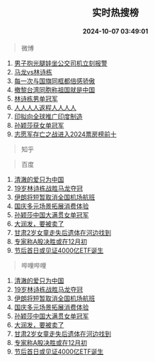 <div align="center"><h2>实时热搜榜</h2><h4>2024-10-07 03:49:01</h4></div>

> 微博  

1. [男子抱光腿娃坐公交司机立刻报警](https://s.weibo.com/weibo?q=%23%E7%94%B7%E5%AD%90%E6%8A%B1%E5%85%89%E8%85%BF%E5%A8%83%E5%9D%90%E5%85%AC%E4%BA%A4%E5%8F%B8%E6%9C%BA%E7%AB%8B%E5%88%BB%E6%8A%A5%E8%AD%A6%23&t=31&band_rank=1&Refer=top)<br />
2. [马龙vs林诗栋](https://s.weibo.com/weibo?q=%23%E9%A9%AC%E9%BE%99vs%E6%9E%97%E8%AF%97%E6%A0%8B%23&t=31&band_rank=2&Refer=top)<br />
3. [每一次与国旗同框都倍感骄傲](https://s.weibo.com/weibo?q=%23%E6%AF%8F%E4%B8%80%E6%AC%A1%E4%B8%8E%E5%9B%BD%E6%97%97%E5%90%8C%E6%A1%86%E9%83%BD%E5%80%8D%E6%84%9F%E9%AA%84%E5%82%B2%23&t=31&band_rank=3&Refer=top)<br />
4. [撤黎台湾同胞称祖国就是中国](https://s.weibo.com/weibo?q=%23%E6%92%A4%E9%BB%8E%E5%8F%B0%E6%B9%BE%E5%90%8C%E8%83%9E%E7%A7%B0%E7%A5%96%E5%9B%BD%E5%B0%B1%E6%98%AF%E4%B8%AD%E5%9B%BD%23&t=31&band_rank=4&Refer=top)<br />
5. [林诗栋男单冠军](https://s.weibo.com/weibo?q=%23%E6%9E%97%E8%AF%97%E6%A0%8B%E7%94%B7%E5%8D%95%E5%86%A0%E5%86%9B%23&t=31&band_rank=5&Refer=top)<br />
6. [人人人人返程人人人人](https://s.weibo.com/weibo?q=%23%E4%BA%BA%E4%BA%BA%E4%BA%BA%E4%BA%BA%E8%BF%94%E7%A8%8B%E4%BA%BA%E4%BA%BA%E4%BA%BA%E4%BA%BA%23&t=31&band_rank=6&Refer=top)<br />
7. [印拟向全球推广印度制造](https://s.weibo.com/weibo?q=%23%E5%8D%B0%E6%8B%9F%E5%90%91%E5%85%A8%E7%90%83%E6%8E%A8%E5%B9%BF%E5%8D%B0%E5%BA%A6%E5%88%B6%E9%80%A0%23&t=31&band_rank=7&Refer=top)<br />
8. [孙颖莎获女单冠军](https://s.weibo.com/weibo?q=%E5%AD%99%E9%A2%96%E8%8E%8E%E8%8E%B7%E5%A5%B3%E5%8D%95%E5%86%A0%E5%86%9B&t=31&band_rank=8&Refer=top)<br />
9. [志愿军存亡之战进入2024票房榜前十](https://s.weibo.com/weibo?q=%23%E5%BF%97%E6%84%BF%E5%86%9B%E5%AD%98%E4%BA%A1%E4%B9%8B%E6%88%98%E8%BF%9B%E5%85%A52024%E7%A5%A8%E6%88%BF%E6%A6%9C%E5%89%8D%E5%8D%81%23&t=31&band_rank=9&Refer=top)<br />

> 知乎  


> 百度  

1. [清澈的爱只为中国](https://www.baidu.com/s?wd=%E6%B8%85%E6%BE%88%E7%9A%84%E7%88%B1%E5%8F%AA%E4%B8%BA%E4%B8%AD%E5%9B%BD&sa=fyb_news&rsv_dl=fyb_news)<br />
2. [19岁林诗栋战胜马龙夺冠](https://www.baidu.com/s?wd=19%E5%B2%81%E6%9E%97%E8%AF%97%E6%A0%8B%E6%88%98%E8%83%9C%E9%A9%AC%E9%BE%99%E5%A4%BA%E5%86%A0&sa=fyb_news&rsv_dl=fyb_news)<br />
3. [伊朗将短暂取消全国机场航班](https://www.baidu.com/s?wd=%E4%BC%8A%E6%9C%97%E5%B0%86%E7%9F%AD%E6%9A%82%E5%8F%96%E6%B6%88%E5%85%A8%E5%9B%BD%E6%9C%BA%E5%9C%BA%E8%88%AA%E7%8F%AD&sa=fyb_news&rsv_dl=fyb_news)<br />
4. [国庆多元场景拓展消费体验](https://www.baidu.com/s?wd=%E5%9B%BD%E5%BA%86%E5%A4%9A%E5%85%83%E5%9C%BA%E6%99%AF%E6%8B%93%E5%B1%95%E6%B6%88%E8%B4%B9%E4%BD%93%E9%AA%8C&sa=fyb_news&rsv_dl=fyb_news)<br />
5. [孙颖莎中国大满贯女单冠军](https://www.baidu.com/s?wd=%E5%AD%99%E9%A2%96%E8%8E%8E%E4%B8%AD%E5%9B%BD%E5%A4%A7%E6%BB%A1%E8%B4%AF%E5%A5%B3%E5%8D%95%E5%86%A0%E5%86%9B&sa=fyb_news&rsv_dl=fyb_news)<br />
6. [大润发，要被卖了](https://www.baidu.com/s?wd=%E5%A4%A7%E6%B6%A6%E5%8F%91%EF%BC%8C%E8%A6%81%E8%A2%AB%E5%8D%96%E4%BA%86&sa=fyb_news&rsv_dl=fyb_news)<br />
7. [甘肃2岁女童走失后遗体在河边找到](https://www.baidu.com/s?wd=%E7%94%98%E8%82%832%E5%B2%81%E5%A5%B3%E7%AB%A5%E8%B5%B0%E5%A4%B1%E5%90%8E%E9%81%97%E4%BD%93%E5%9C%A8%E6%B2%B3%E8%BE%B9%E6%89%BE%E5%88%B0&sa=fyb_news&rsv_dl=fyb_news)<br />
8. [专家称A股决胜或在12月初](https://www.baidu.com/s?wd=%E4%B8%93%E5%AE%B6%E7%A7%B0A%E8%82%A1%E5%86%B3%E8%83%9C%E6%88%96%E5%9C%A812%E6%9C%88%E5%88%9D&sa=fyb_news&rsv_dl=fyb_news)<br />
9. [节后首日或见证4000亿ETF诞生](https://www.baidu.com/s?wd=%E8%8A%82%E5%90%8E%E9%A6%96%E6%97%A5%E6%88%96%E8%A7%81%E8%AF%814000%E4%BA%BFETF%E8%AF%9E%E7%94%9F&sa=fyb_news&rsv_dl=fyb_news)<br />

> 哔哩哔哩  

1. [清澈的爱只为中国](https://www.baidu.com/s?wd=%E6%B8%85%E6%BE%88%E7%9A%84%E7%88%B1%E5%8F%AA%E4%B8%BA%E4%B8%AD%E5%9B%BD&sa=fyb_news&rsv_dl=fyb_news)<br />
2. [19岁林诗栋战胜马龙夺冠](https://www.baidu.com/s?wd=19%E5%B2%81%E6%9E%97%E8%AF%97%E6%A0%8B%E6%88%98%E8%83%9C%E9%A9%AC%E9%BE%99%E5%A4%BA%E5%86%A0&sa=fyb_news&rsv_dl=fyb_news)<br />
3. [伊朗将短暂取消全国机场航班](https://www.baidu.com/s?wd=%E4%BC%8A%E6%9C%97%E5%B0%86%E7%9F%AD%E6%9A%82%E5%8F%96%E6%B6%88%E5%85%A8%E5%9B%BD%E6%9C%BA%E5%9C%BA%E8%88%AA%E7%8F%AD&sa=fyb_news&rsv_dl=fyb_news)<br />
4. [国庆多元场景拓展消费体验](https://www.baidu.com/s?wd=%E5%9B%BD%E5%BA%86%E5%A4%9A%E5%85%83%E5%9C%BA%E6%99%AF%E6%8B%93%E5%B1%95%E6%B6%88%E8%B4%B9%E4%BD%93%E9%AA%8C&sa=fyb_news&rsv_dl=fyb_news)<br />
5. [孙颖莎中国大满贯女单冠军](https://www.baidu.com/s?wd=%E5%AD%99%E9%A2%96%E8%8E%8E%E4%B8%AD%E5%9B%BD%E5%A4%A7%E6%BB%A1%E8%B4%AF%E5%A5%B3%E5%8D%95%E5%86%A0%E5%86%9B&sa=fyb_news&rsv_dl=fyb_news)<br />
6. [大润发，要被卖了](https://www.baidu.com/s?wd=%E5%A4%A7%E6%B6%A6%E5%8F%91%EF%BC%8C%E8%A6%81%E8%A2%AB%E5%8D%96%E4%BA%86&sa=fyb_news&rsv_dl=fyb_news)<br />
7. [甘肃2岁女童走失后遗体在河边找到](https://www.baidu.com/s?wd=%E7%94%98%E8%82%832%E5%B2%81%E5%A5%B3%E7%AB%A5%E8%B5%B0%E5%A4%B1%E5%90%8E%E9%81%97%E4%BD%93%E5%9C%A8%E6%B2%B3%E8%BE%B9%E6%89%BE%E5%88%B0&sa=fyb_news&rsv_dl=fyb_news)<br />
8. [专家称A股决胜或在12月初](https://www.baidu.com/s?wd=%E4%B8%93%E5%AE%B6%E7%A7%B0A%E8%82%A1%E5%86%B3%E8%83%9C%E6%88%96%E5%9C%A812%E6%9C%88%E5%88%9D&sa=fyb_news&rsv_dl=fyb_news)<br />
9. [节后首日或见证4000亿ETF诞生](https://www.baidu.com/s?wd=%E8%8A%82%E5%90%8E%E9%A6%96%E6%97%A5%E6%88%96%E8%A7%81%E8%AF%814000%E4%BA%BFETF%E8%AF%9E%E7%94%9F&sa=fyb_news&rsv_dl=fyb_news)<br />
